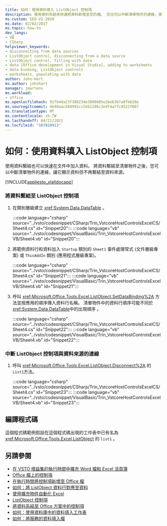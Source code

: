 ```yaml
---
title: 如何：使用資料填入 ListObject 控制項
description: 使用資料系結來快速將資料新增至您的檔。 您也可以中斷清單物件的連線，使其顯示資料，但不再系結至資料來源。
ms.custom: SEO-VS-2020
ms.date: 02/02/2017
ms.topic: how-to
dev_langs:
- VB
- CSharp
helpviewer_keywords:
- disconnecting from data sources
- ListObject control, disconnecting from a data source
- ListObject control, filling with data
- data [Office development in Visual Studio], adding to worksheets
- data binding, ListObject controls
- worksheets, populating with data
author: John-Hart
ms.author: johnhart
manager: jmartens
ms.workload:
- office
ms.openlocfilehash: 91fb4da23f388234e3800805e2beb3b7a8fbb20e
ms.sourcegitcommit: 4b40aac584991cc2eb2186c3e4f4a7fcd522f607
ms.translationtype: MT
ms.contentlocale: zh-TW
ms.lasthandoff: 04/21/2021
ms.locfileid: "107828913"
---
```

# <a name="how-to-fill-listobject-controls-with-data"></a>如何：使用資料填入 ListObject 控制項
  使用資料繫結也可以快速在文件中加入資料。 將資料繫結至清單物件之後，您可以中斷清單物件的連線，讓它顯示資料但不再繫結至資料來源。

 [!INCLUDE[appliesto_xlalldocapp](../vsto/includes/appliesto-xlalldocapp-md.md)]

### <a name="to-bind-data-to-a-listobject-control"></a>將資料繫結至 ListObject 控制項

1. 在類別層級建立 <xref:System.Data.DataTable> 。

     :::code language="csharp" source="../vsto/codesnippet/CSharp/Trin_VstcoreHostControlsExcelCS/Sheet4.cs" id="Snippet20":::
     :::code language="vb" source="../vsto/codesnippet/VisualBasic/Trin_VstcoreHostControlsExcelVB/Sheet4.vb" id="Snippet20":::

2. 將範例資料行和資料加入 `Startup` 類別的 `Sheet1` 事件處理常式 (文件層級專案) 或 `ThisAddIn` 類別 (應用程式層級專案)。

     :::code language="csharp" source="../vsto/codesnippet/CSharp/Trin_VstcoreHostControlsExcelCS/Sheet4.cs" id="Snippet21":::
     :::code language="vb" source="../vsto/codesnippet/VisualBasic/Trin_VstcoreHostControlsExcelVB/Sheet4.vb" id="Snippet21":::

3. 呼叫 <xref:Microsoft.Office.Tools.Excel.ListObject.SetDataBinding%2A> 方法並按應用的順序傳入資料行名稱。 清單物件中的資料行順序可能不同於 <xref:System.Data.DataTable>中的出現順序 。

     :::code language="csharp" source="../vsto/codesnippet/CSharp/Trin_VstcoreHostControlsExcelCS/Sheet4.cs" id="Snippet22":::
     :::code language="vb" source="../vsto/codesnippet/VisualBasic/Trin_VstcoreHostControlsExcelVB/Sheet4.vb" id="Snippet22":::

### <a name="to-disconnect-the-listobject-control-from-the-data-source"></a>中斷 ListObject 控制項與資料來源的連線

1. 呼叫 <xref:Microsoft.Office.Tools.Excel.ListObject.Disconnect%2A> 的 `List1`方法。

     :::code language="csharp" source="../vsto/codesnippet/CSharp/Trin_VstcoreHostControlsExcelCS/Sheet4.cs" id="Snippet23":::
     :::code language="vb" source="../vsto/codesnippet/VisualBasic/Trin_VstcoreHostControlsExcelVB/Sheet4.vb" id="Snippet23":::

## <a name="compile-the-code"></a>編譯程式碼
 這個程式碼範例假設在這個程式碼出現的工作表中已有名為 <xref:Microsoft.Office.Tools.Excel.ListObject> 的 `list1` 。

## <a name="see-also"></a>另請參閱
- [在 VSTO 增益集的執行時間中擴充 Word 檔和 Excel 活頁簿](../vsto/extending-word-documents-and-excel-workbooks-in-vsto-add-ins-at-run-time.md)
- [Office 檔上的控制項](../vsto/controls-on-office-documents.md)
- [在執行時間將控制項新增至 Office 檔](../vsto/adding-controls-to-office-documents-at-run-time.md)
- [如何：將 ListObject 資料行對應至資料](../vsto/how-to-map-listobject-columns-to-data.md)
- [使用擴充物件自動化 Excel](../vsto/automating-excel-by-using-extended-objects.md)
- [ListObject 控制項](../vsto/listobject-control.md)
- [將資料系結至 Office 方案中的控制項](../vsto/binding-data-to-controls-in-office-solutions.md)
- [如何：使用資料庫中的資料填入工作表](../vsto/how-to-populate-worksheets-with-data-from-a-database.md)
- [如何：將服務的資料填入檔](../vsto/how-to-populate-documents-with-data-from-services.md)
